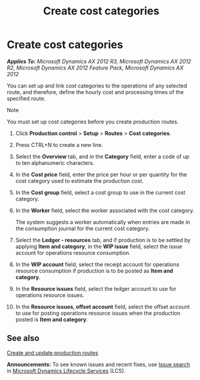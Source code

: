 ﻿---
title: Create cost categories
TOCTitle: Create cost categories
ms:assetid: 31e928ad-6b14-40f9-ac9d-fa8463458828
ms:mtpsurl: https://technet.microsoft.com/en-us/library/Aa570056(v=AX.60)
ms:contentKeyID: 36056349
ms.date: 04/18/2014
mtps_version: v=AX.60
---

# Create cost categories 


_**Applies To:** Microsoft Dynamics AX 2012 R3, Microsoft Dynamics AX 2012 R2, Microsoft Dynamics AX 2012 Feature Pack, Microsoft Dynamics AX 2012_

You can set up and link cost categories to the operations of any selected route, and therefore, define the hourly cost and processing times of the specified route.


> [!NOTE]
> <P>You must set up cost categories before you create production routes.</P>



1.  Click **Production control** \> **Setup** \> **Routes** \> **Cost categories**.

2.  Press CTRL+N to create a new line.

3.  Select the **Overview** tab, and in the **Category** field, enter a code of up to ten alphanumeric characters.

4.  In the **Cost price** field, enter the price per hour or per quantity for the cost category used to estimate the production cost.

5.  In the **Cost group** field, select a cost group to use in the current cost category.

6.  In the **Worker** field, select the worker associated with the cost category.
    
    The system suggests a worker automatically when entries are made in the consumption journal for the current cost category.

7.  Select the **Ledger - resources** tab, and if production is to be settled by applying **Item and category**, in the **WIP issue** field, select the issue account for operations resource consumption.

8.  In the **WIP account** field, select the receipt account for operations resource consumption if production is to be posted as **Item and category**.

9.  In the **Resource issues** field, select the ledger account to use for operations resource issues.

10. In the **Resource issues, offset account** field, select the offset account to use for posting operations resource issues when the production posted is **Item and category**.

## See also

[Create and update production routes](create-and-update-production-routes.md)

  
**Announcements:** To see known issues and recent fixes, use [Issue search](http://go.microsoft.com/fwlink/?linkid=389258) in [Microsoft Dynamics Lifecycle Services](http://go.microsoft.com/fwlink/?linkid=306505) (LCS).

